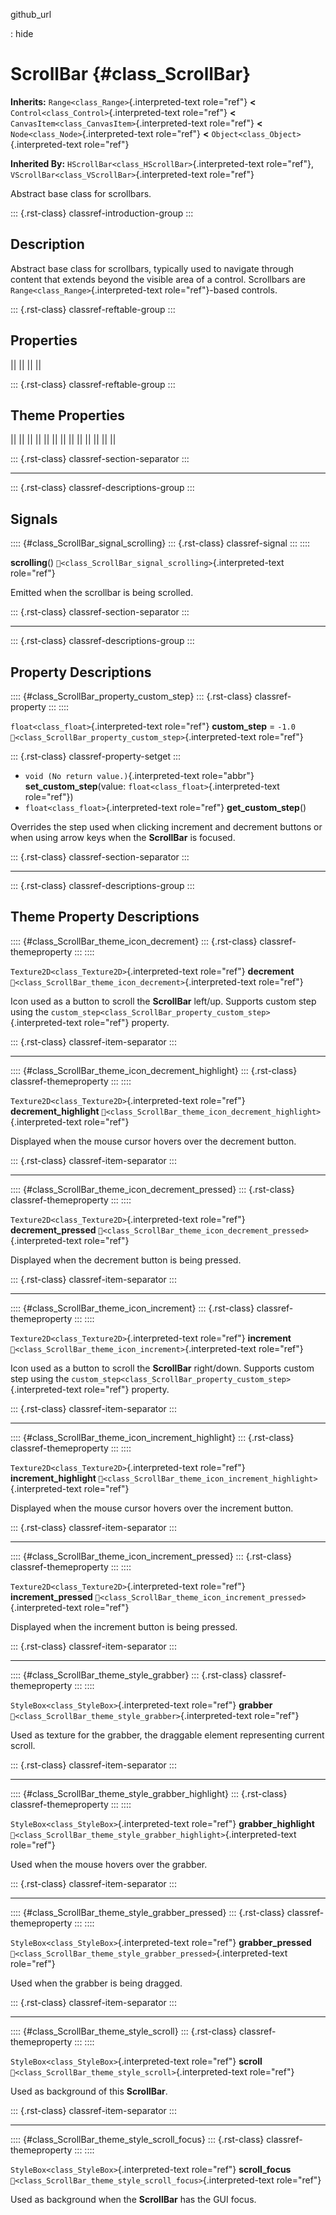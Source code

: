 github_url

:   hide

# ScrollBar {#class_ScrollBar}

**Inherits:** `Range<class_Range>`{.interpreted-text role="ref"} **\<**
`Control<class_Control>`{.interpreted-text role="ref"} **\<**
`CanvasItem<class_CanvasItem>`{.interpreted-text role="ref"} **\<**
`Node<class_Node>`{.interpreted-text role="ref"} **\<**
`Object<class_Object>`{.interpreted-text role="ref"}

**Inherited By:** `HScrollBar<class_HScrollBar>`{.interpreted-text
role="ref"}, `VScrollBar<class_VScrollBar>`{.interpreted-text
role="ref"}

Abstract base class for scrollbars.

::: {.rst-class}
classref-introduction-group
:::

## Description

Abstract base class for scrollbars, typically used to navigate through
content that extends beyond the visible area of a control. Scrollbars
are `Range<class_Range>`{.interpreted-text role="ref"}-based controls.

::: {.rst-class}
classref-reftable-group
:::

## Properties

||
||
||
||

::: {.rst-class}
classref-reftable-group
:::

## Theme Properties

||
||
||
||
||
||
||
||
||
||
||
||
||

::: {.rst-class}
classref-section-separator
:::

------------------------------------------------------------------------

::: {.rst-class}
classref-descriptions-group
:::

## Signals

:::: {#class_ScrollBar_signal_scrolling}
::: {.rst-class}
classref-signal
:::
::::

**scrolling**() `🔗<class_ScrollBar_signal_scrolling>`{.interpreted-text
role="ref"}

Emitted when the scrollbar is being scrolled.

::: {.rst-class}
classref-section-separator
:::

------------------------------------------------------------------------

::: {.rst-class}
classref-descriptions-group
:::

## Property Descriptions

:::: {#class_ScrollBar_property_custom_step}
::: {.rst-class}
classref-property
:::
::::

`float<class_float>`{.interpreted-text role="ref"} **custom_step** =
`-1.0` `🔗<class_ScrollBar_property_custom_step>`{.interpreted-text
role="ref"}

::: {.rst-class}
classref-property-setget
:::

- `void (No return value.)`{.interpreted-text role="abbr"}
  **set_custom_step**(value: `float<class_float>`{.interpreted-text
  role="ref"})
- `float<class_float>`{.interpreted-text role="ref"}
  **get_custom_step**()

Overrides the step used when clicking increment and decrement buttons or
when using arrow keys when the **ScrollBar** is focused.

::: {.rst-class}
classref-section-separator
:::

------------------------------------------------------------------------

::: {.rst-class}
classref-descriptions-group
:::

## Theme Property Descriptions

:::: {#class_ScrollBar_theme_icon_decrement}
::: {.rst-class}
classref-themeproperty
:::
::::

`Texture2D<class_Texture2D>`{.interpreted-text role="ref"} **decrement**
`🔗<class_ScrollBar_theme_icon_decrement>`{.interpreted-text role="ref"}

Icon used as a button to scroll the **ScrollBar** left/up. Supports
custom step using the
`custom_step<class_ScrollBar_property_custom_step>`{.interpreted-text
role="ref"} property.

::: {.rst-class}
classref-item-separator
:::

------------------------------------------------------------------------

:::: {#class_ScrollBar_theme_icon_decrement_highlight}
::: {.rst-class}
classref-themeproperty
:::
::::

`Texture2D<class_Texture2D>`{.interpreted-text role="ref"}
**decrement_highlight**
`🔗<class_ScrollBar_theme_icon_decrement_highlight>`{.interpreted-text
role="ref"}

Displayed when the mouse cursor hovers over the decrement button.

::: {.rst-class}
classref-item-separator
:::

------------------------------------------------------------------------

:::: {#class_ScrollBar_theme_icon_decrement_pressed}
::: {.rst-class}
classref-themeproperty
:::
::::

`Texture2D<class_Texture2D>`{.interpreted-text role="ref"}
**decrement_pressed**
`🔗<class_ScrollBar_theme_icon_decrement_pressed>`{.interpreted-text
role="ref"}

Displayed when the decrement button is being pressed.

::: {.rst-class}
classref-item-separator
:::

------------------------------------------------------------------------

:::: {#class_ScrollBar_theme_icon_increment}
::: {.rst-class}
classref-themeproperty
:::
::::

`Texture2D<class_Texture2D>`{.interpreted-text role="ref"} **increment**
`🔗<class_ScrollBar_theme_icon_increment>`{.interpreted-text role="ref"}

Icon used as a button to scroll the **ScrollBar** right/down. Supports
custom step using the
`custom_step<class_ScrollBar_property_custom_step>`{.interpreted-text
role="ref"} property.

::: {.rst-class}
classref-item-separator
:::

------------------------------------------------------------------------

:::: {#class_ScrollBar_theme_icon_increment_highlight}
::: {.rst-class}
classref-themeproperty
:::
::::

`Texture2D<class_Texture2D>`{.interpreted-text role="ref"}
**increment_highlight**
`🔗<class_ScrollBar_theme_icon_increment_highlight>`{.interpreted-text
role="ref"}

Displayed when the mouse cursor hovers over the increment button.

::: {.rst-class}
classref-item-separator
:::

------------------------------------------------------------------------

:::: {#class_ScrollBar_theme_icon_increment_pressed}
::: {.rst-class}
classref-themeproperty
:::
::::

`Texture2D<class_Texture2D>`{.interpreted-text role="ref"}
**increment_pressed**
`🔗<class_ScrollBar_theme_icon_increment_pressed>`{.interpreted-text
role="ref"}

Displayed when the increment button is being pressed.

::: {.rst-class}
classref-item-separator
:::

------------------------------------------------------------------------

:::: {#class_ScrollBar_theme_style_grabber}
::: {.rst-class}
classref-themeproperty
:::
::::

`StyleBox<class_StyleBox>`{.interpreted-text role="ref"} **grabber**
`🔗<class_ScrollBar_theme_style_grabber>`{.interpreted-text role="ref"}

Used as texture for the grabber, the draggable element representing
current scroll.

::: {.rst-class}
classref-item-separator
:::

------------------------------------------------------------------------

:::: {#class_ScrollBar_theme_style_grabber_highlight}
::: {.rst-class}
classref-themeproperty
:::
::::

`StyleBox<class_StyleBox>`{.interpreted-text role="ref"}
**grabber_highlight**
`🔗<class_ScrollBar_theme_style_grabber_highlight>`{.interpreted-text
role="ref"}

Used when the mouse hovers over the grabber.

::: {.rst-class}
classref-item-separator
:::

------------------------------------------------------------------------

:::: {#class_ScrollBar_theme_style_grabber_pressed}
::: {.rst-class}
classref-themeproperty
:::
::::

`StyleBox<class_StyleBox>`{.interpreted-text role="ref"}
**grabber_pressed**
`🔗<class_ScrollBar_theme_style_grabber_pressed>`{.interpreted-text
role="ref"}

Used when the grabber is being dragged.

::: {.rst-class}
classref-item-separator
:::

------------------------------------------------------------------------

:::: {#class_ScrollBar_theme_style_scroll}
::: {.rst-class}
classref-themeproperty
:::
::::

`StyleBox<class_StyleBox>`{.interpreted-text role="ref"} **scroll**
`🔗<class_ScrollBar_theme_style_scroll>`{.interpreted-text role="ref"}

Used as background of this **ScrollBar**.

::: {.rst-class}
classref-item-separator
:::

------------------------------------------------------------------------

:::: {#class_ScrollBar_theme_style_scroll_focus}
::: {.rst-class}
classref-themeproperty
:::
::::

`StyleBox<class_StyleBox>`{.interpreted-text role="ref"}
**scroll_focus**
`🔗<class_ScrollBar_theme_style_scroll_focus>`{.interpreted-text
role="ref"}

Used as background when the **ScrollBar** has the GUI focus.
